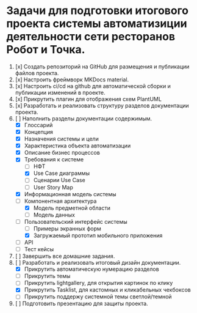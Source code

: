 # Задачи для подготовки итогового проекта системы автоматизиции деятельности сети ресторанов Робот и Точка.

1. [x] Создать репозиторий на GitHub для размещения и публикации файлов проекта.
1. [x] Настроить фреймворк MKDocs material.
1. [x] Настроить ci/cd на github для автоматической сборки и публикации изменений в проекте.
1. [x] Прикрутить плагин для отображения схем PlantUML
1. [x] Разработать и реализовать структуру разделов документации проекта.
1. [ ] Наполнить разделы документации содержимым.
    *   [x] Глоссарий
    *   [x] Концепция	
    *   [x] Назначения системы и цели  	
    *   [x] Характеристика объекта автоматизации  
    *   [x] Описание бизнес процессов  
    *   [x] Требования к системе  
        +   [ ] НФТ
        +   [x] Use Case диаграммы		
        +   [ ] Сценарии Use Case		
        +   [ ] User Story Map			
    *   [x] Информационная модель системы  
    *   [ ] Компонентная архитектура  
        +   [x] Модель предметной области
        +   [ ] Модель данных	
    *   [ ] Пользовательский интерфейс системы  	
        +   [ ] Примеры экранных форм
        +   [x] Загружаемый прототип мобильного приложения
    *   [ ] API  	
    *   [ ] Тест кейсы  		
1. [ ] Завершить все домашние задания.
1. [ ] Разработать и реализовать итоговый дизайн документации. 
    *   [x] Прикрутить автоматическую нумерацию разделов 
    *   [ ] Прикрутить темы 
    *   [ ] Прикрутить lightgallery, для открытия картинок по клику
    *   [x] Прикрутить Tasklist, для кастомных и кликабельных чекбоксов
    *   [ ] Прикрутить поддержу системной темы светлой/темной
1. [ ] Подготовить презентацию для защиты проекта.
